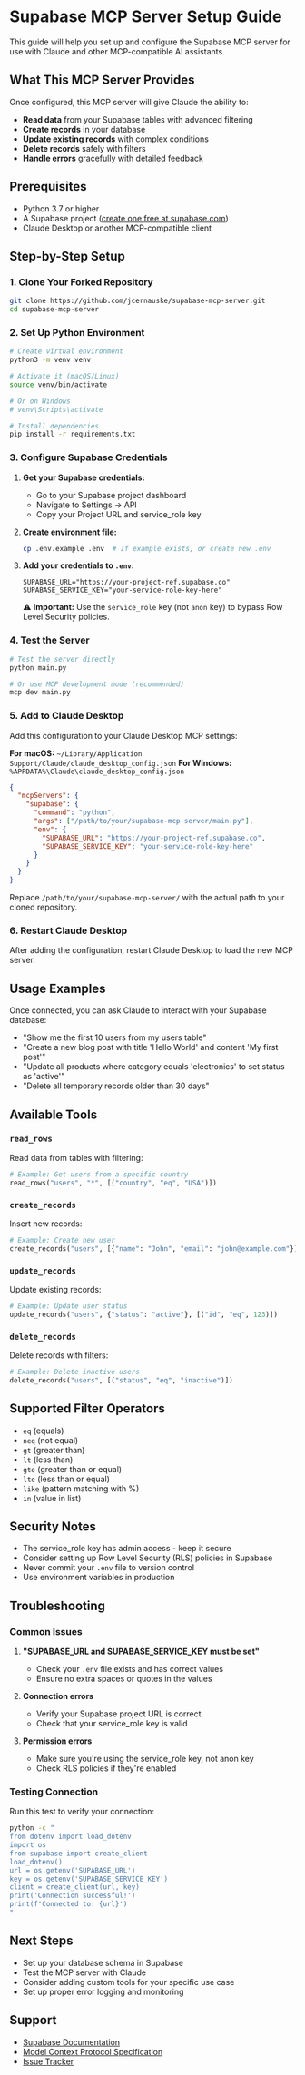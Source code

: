 # Supabase MCP Server Setup Guide

This guide will help you set up and configure the Supabase MCP server for use with Claude and other MCP-compatible AI assistants.

## What This MCP Server Provides

Once configured, this MCP server will give Claude the ability to:
- **Read data** from your Supabase tables with advanced filtering
- **Create records** in your database
- **Update existing records** with complex conditions
- **Delete records** safely with filters
- **Handle errors** gracefully with detailed feedback

## Prerequisites

- Python 3.7 or higher
- A Supabase project ([create one free at supabase.com](https://supabase.com))
- Claude Desktop or another MCP-compatible client

## Step-by-Step Setup

### 1. Clone Your Forked Repository

```bash
git clone https://github.com/jcernauske/supabase-mcp-server.git
cd supabase-mcp-server
```

### 2. Set Up Python Environment

```bash
# Create virtual environment
python3 -m venv venv

# Activate it (macOS/Linux)
source venv/bin/activate

# Or on Windows
# venv\Scripts\activate

# Install dependencies
pip install -r requirements.txt
```

### 3. Configure Supabase Credentials

1. **Get your Supabase credentials:**
   - Go to your Supabase project dashboard
   - Navigate to Settings → API
   - Copy your Project URL and service_role key

2. **Create environment file:**
   ```bash
   cp .env.example .env  # If example exists, or create new .env
   ```

3. **Add your credentials to `.env`:**
   ```env
   SUPABASE_URL="https://your-project-ref.supabase.co"
   SUPABASE_SERVICE_KEY="your-service-role-key-here"
   ```

   ⚠️ **Important:** Use the `service_role` key (not `anon` key) to bypass Row Level Security policies.

### 4. Test the Server

```bash
# Test the server directly
python main.py

# Or use MCP development mode (recommended)
mcp dev main.py
```

### 5. Add to Claude Desktop

Add this configuration to your Claude Desktop MCP settings:

**For macOS:** `~/Library/Application Support/Claude/claude_desktop_config.json`
**For Windows:** `%APPDATA%\Claude\claude_desktop_config.json`

```json
{
  "mcpServers": {
    "supabase": {
      "command": "python",
      "args": ["/path/to/your/supabase-mcp-server/main.py"],
      "env": {
        "SUPABASE_URL": "https://your-project-ref.supabase.co",
        "SUPABASE_SERVICE_KEY": "your-service-role-key-here"
      }
    }
  }
}
```

Replace `/path/to/your/supabase-mcp-server/` with the actual path to your cloned repository.

### 6. Restart Claude Desktop

After adding the configuration, restart Claude Desktop to load the new MCP server.

## Usage Examples

Once connected, you can ask Claude to interact with your Supabase database:

- "Show me the first 10 users from my users table"
- "Create a new blog post with title 'Hello World' and content 'My first post'"
- "Update all products where category equals 'electronics' to set status as 'active'"
- "Delete all temporary records older than 30 days"

## Available Tools

### `read_rows`
Read data from tables with filtering:
```python
# Example: Get users from a specific country
read_rows("users", "*", [("country", "eq", "USA")])
```

### `create_records`
Insert new records:
```python
# Example: Create new user
create_records("users", [{"name": "John", "email": "john@example.com"}])
```

### `update_records`
Update existing records:
```python
# Example: Update user status
update_records("users", {"status": "active"}, [("id", "eq", 123)])
```

### `delete_records`
Delete records with filters:
```python
# Example: Delete inactive users
delete_records("users", [("status", "eq", "inactive")])
```

## Supported Filter Operators

- `eq` (equals)
- `neq` (not equal)
- `gt` (greater than)
- `lt` (less than)
- `gte` (greater than or equal)
- `lte` (less than or equal)
- `like` (pattern matching with %)
- `in` (value in list)

## Security Notes

- The service_role key has admin access - keep it secure
- Consider setting up Row Level Security (RLS) policies in Supabase
- Never commit your `.env` file to version control
- Use environment variables in production

## Troubleshooting

### Common Issues

1. **"SUPABASE_URL and SUPABASE_SERVICE_KEY must be set"**
   - Check your `.env` file exists and has correct values
   - Ensure no extra spaces or quotes in the values

2. **Connection errors**
   - Verify your Supabase project URL is correct
   - Check that your service_role key is valid

3. **Permission errors**
   - Make sure you're using the service_role key, not anon key
   - Check RLS policies if they're enabled

### Testing Connection

Run this test to verify your connection:

```bash
python -c "
from dotenv import load_dotenv
import os
from supabase import create_client
load_dotenv()
url = os.getenv('SUPABASE_URL')
key = os.getenv('SUPABASE_SERVICE_KEY')
client = create_client(url, key)
print('Connection successful!')
print(f'Connected to: {url}')
"
```

## Next Steps

- Set up your database schema in Supabase
- Test the MCP server with Claude
- Consider adding custom tools for your specific use case
- Set up proper error logging and monitoring

## Support

- [Supabase Documentation](https://supabase.com/docs)
- [Model Context Protocol Specification](https://modelcontextprotocol.io)
- [Issue Tracker](https://github.com/jcernauske/supabase-mcp-server/issues)

